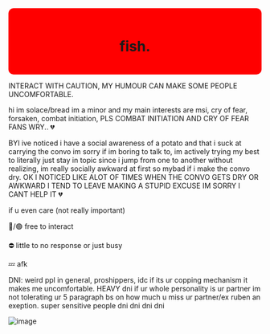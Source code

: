 <div style="background-color: red; padding: 20px; border-radius: 10px;">
  <h1 align="center">fish.</h1>
</div>

INTERACT WITH CAUTION, MY HUMOUR CAN MAKE SOME PEOPLE UNCOMFORTABLE.

 hi im solace/bread im a minor and my main interests are msi, cry of fear, forsaken, combat initiation, PLS COMBAT INITIATION AND CRY OF FEAR FANS WRY.. 💔

BYI
ive noticed i have a social awareness of a potato and that i suck at carrying the convo im sorry if im boring to talk to, im actively trying my best to literally just stay in topic since i jump from one to another without realizing, im really socially awkward at first so mybad if i make the convo dry. OK I NOTICED LIKE ALOT OF TIMES WHEN THE CONVO GETS DRY OR AWKWARD I TEND TO LEAVE MAKING A STUPID EXCUSE IM SORRY I CANT HELP IT 💔

if u even care (not really important)

🌙/🟢 free to interact

⛔️ little to no response or just busy

💤 afk


DNI: weird ppl in general, proshippers, idc if its ur copping mechanism it makes me uncomfortable. HEAVY dni if ur whole personality is ur partner im not tolerating ur 5 paragraph bs on how much u miss ur partner/ex ruben an exeption. super sensitive people dni dni dni dni

![image](https://github.com/user-attachments/assets/2178ac70-8ded-49a6-a5c9-66297795cc17)
